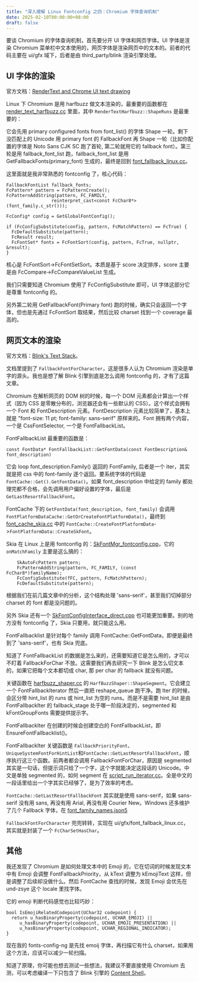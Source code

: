 ```yaml
---
title: "深入理解 Linux Fontconfig 之四：Chromium 字体查询机制"
date: 2025-02-10T00:00:00+08:00
draft: false
---
```


要谈 Chromium 的字体查询机制，首先要分开 UI 字体和网页字体。UI 字体是渲染 Chromium 菜单栏中文本使用的，网页字体是渲染网页中的文本的。前者的代码主要在 ui/gfx 域下，后者是由 third_party/blink 渲染引擎处理。

## UI 字体的渲染

官方文档：[RenderText and Chrome UI text drawing](https://www.chromium.org/developers/design-documents/rendertext/)

Linux 下 Chromium 是用 harfbuzz 做文本渲染的，最重要的函数都在 [render_text_harfbuzz.cc](https://source.chromium.org/chromium/chromium/src/+/main:ui/gfx/render_text_harfbuzz.cc) 里面，其中 `RenderTextHarfbuzz::ShapeRuns` 是最重要的：

它会先用 primary configured fonts from font_list() 的字体 Shape 一轮。剩下没匹配上的 Unicode 用 primary font 的 FallbackFont 再 Shape 一轮（比如你配置的字体是 Noto Sans CJK SC 跑了首轮, 第二轮就用它的 fallback font）。第三轮是用 fallback_font_list 跑，fallback_font_list 是用 GetFallbackFonts(primary_font) 生成的，最终是回到 [font_fallback_linux.cc](https://source.chromium.org/chromium/chromium/src/+/main:ui/gfx/font_fallback_linux.cc)。

这里面就是我非常熟悉的 fontconfig 了，核心代码：

    FallbackFontList fallback_fonts;
    FcPattern* pattern = FcPatternCreate();
    FcPatternAddString(pattern, FC_FAMILY,
                     reinterpret_cast<const FcChar8*>(font_family.c_str()));

    FcConfig* config = GetGlobalFontConfig();
    
    if (FcConfigSubstitute(config, pattern, FcMatchPattern) == FcTrue) {
      FcDefaultSubstitute(pattern);
      FcResult result;
      FcFontSet* fonts = FcFontSort(config, pattern, FcTrue, nullptr, &result);
    }
 
核心是 FcFontSort->FcFontSetSort。本质是基于 score 决定排序，score 主要是由 FcCompare->FcCompareValueList 生成。

我们只需要知道 Chromium 使用了 FcConfigSubstitute 即可，UI 字体这部分它是尊重 fontconfig 的。

另外第二轮用 GetFallbackFont(Primary font) 跑的时候，确实只会返回一个字体，但也是先通过 FcFontSort 取结果，然后比较 charset 找到一个 coverage 最高的。

## 网页文本的渲染

官方文档：[Blink's Text Stack](https://chromium.googlesource.com/chromium/src/+/HEAD/third_party/blink/renderer/platform/fonts/README.md)。

文档里提到了 `FallbackFontForCharacter`，这是很多人认为 Chromium 渲染是单字的源头。我也是想了解 Blink 引擎到底是怎么调用 fontconfig 的，才有了这篇文章。

Chromium 在解析网页的 DOM 树的时候，每一个 DOM 元素都会计算出一个样式（因为 CSS 是零散分布的，浏览器还会有一些默认的 CSS）。这个样式会拥有一个 Font 和 FontDescription 元素。FontDescription 元素比较简单了，基本上就是 "font-size: 11 pt; font-family: sans-serif" 原样来的。Font 拥有两个内容，一个是 CssFontSelector, 一个是 FontFallbackList。

FontFallbackList 最重要的函数是：

	const FontData* FontFallbackList::GetFontData(const FontDescription& font_description)

它会 loop font_description.Family() 返回的 FontFamily, 后者是一个 iter，其实就是把 css 中的 font-family 逐个返回。要系统字体的代码是 `FontCache::Get().GetFontData()`。如果 font_description 中给定的 family 都处理完都不合格，会先调用用户偏好设置的字体，最后是 `GetLastResortFallbackFont`。

FontCache 下的 `GetFontData(font_description, font_family)` 会调用 `FontPlatformDataCache::GetOrCreateFontPlatformData()`，最终到 [font_cache_skia.cc](https://source.chromium.org/chromium/chromium/src/+/main:third_party/blink/renderer/platform/fonts/skia/font_cache_skia.cc) 中的 `FontCache::CreateFontPlatformData`->`FontPlatformData::CreateSkFont`。

Skia 在 Linux 上是用 fontconfig  的：[SkFontMgr_fontconfig.cpp](https://source.chromium.org/chromium/chromium/src/+/main:third_party/skia/src/ports/SkFontMgr_fontconfig.cpp)，它的 `onMatchFamily` 主要是这么搞的：

        SkAutoFcPattern pattern;
        FcPatternAddString(pattern, FC_FAMILY, (const FcChar8*)familyName);
        FcConfigSubstitute(fFC, pattern, FcMatchPattern);
        FcDefaultSubstitute(pattern);
        
根据我们在前几篇文章中的分析，这个结构处理 'sans-serif'，甚至我们切掉部分 charset 的 font 都是没问题的。

另外 Skia 还有一个 [SkFontConfigInterface_direct.cpp](https://source.chromium.org/chromium/chromium/src/+/main:third_party/skia/src/ports/SkFontConfigInterface_direct.cpp) 也可能更加重要。别的地方没有 fontconfig 了，Skia 只要用，就只能这么用。

FontFallbacklist  是针对每个 family 调用 FontCache::GetFontData，即便是最终到了 'sans-serif'，也有 Skia 兜底。

知道了 FontFallbackList 的数据是怎么来的，还需要知道它是怎么用的，才可以不盯着 FallbackForChar 不放。这需要我们再去研究一下 Blink 是怎么切文本的，如果它把每个文本都切成 char, 那 per char 的 fallback 就没有问题。

关键函数在 [harfbuzz_shaper.cc](https://source.chromium.org/chromium/chromium/src/+/main:third_party/blink/renderer/platform/fonts/shaping/harfbuzz_shaper.cc) 的  `HarfBuzzShaper::ShapeSegment`。它会建立一个 FontFallbackIterator 然后一直把 reshape_queue 跑干净。跑 Iter 的时候，会区分带 hint_list 的 runs 或 hint_list 为空的 runs。而是不是需要 hint_list 是由 FontFallbackIter 的 fallback_stage 处于哪一阶段决定的，segmented 和 kFontGroupFonts 需要提供提示字。

FontFallbackIter 在创建的时候会创建空白的 FontFallbackList，即 EnsureFontFallbacklist()。

FontFallbackIter 关键函数是  `FallbackPriorityFont`、`UniqueSystemFontForHintList`和`FontCache::GetLastResortFallbackFont`，顺序执行这三个函数。前两者都会调用 FallbackFontForChar，原因是 segmented 其实是一句话，但提示词只给了一个字，这个字就能决定这段话的 Unicode。中文是单独 segmented 的，如何 segment 在 [script_run_iterator.cc](https://source.chromium.org/chromium/chromium/src/+/main:third_party/blink/renderer/platform/fonts/script_run_iterator.cc)。全是中文的一段话里给出一个字其实已经够了，是为了效率的考虑。

`FontCache::GetLastResortFallbackFont` 其实就是使用 sans-serif，如果 sans-serif 没有用 sans, 再没有用 Arial, 再没有用 Courier New。Windows 还多维护了几个 Fallback 字体，在 [font_family_names.json5](https://source.chromium.org/chromium/chromium/src/+/main:third_party/blink/renderer/platform/fonts/font_family_names.json5)

`FallbackFontForCharacter` 兜兜转转，实现在 ui/gfx/font_fallback_linux.cc，其实就是封装了一个 `FcCharSetHasChar`。

## 其他

我还发现了 Chromium 是如何处理文本中的 Emoji 的，它在切词的时候发现文本中有 Emoji 会调整 FontFallbackPriority，从 kText 调整为 kEmojiText 这样，但是调整了后续却没做什么。然后 FontCache 查找的时候，发现 Emoji 会优先在 und-zsye 这个 locale 里找字体。

它的 emoji 判断代码感觉也比较巧妙：

    bool IsEmojiRelatedCodepoint(UChar32 codepoint) {
      return u_hasBinaryProperty(codepoint, UCHAR_EMOJI) ||
         u_hasBinaryProperty(codepoint, UCHAR_EMOJI_PRESENTATION) ||
         u_hasBinaryProperty(codepoint, UCHAR_REGIONAL_INDICATOR);
    }

现在我的 fonts-config-ng 是先找 emoij 字体，再扫描它有什么 charset，如果用这个方法，应该可以减少一轮扫描。

知道了原理，你可能也想去测试一些想法，我建议不要直接使用 Chromium 去测，可以考虑编译一下只包含了 Blink 引擎的 [Content Shell](https://www.chromium.org/blink/getting-started-with-blink-debugging/)。






